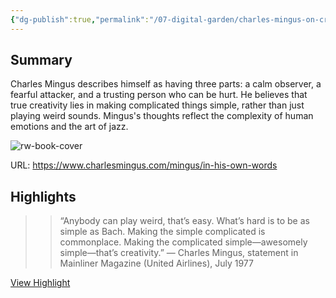 ```yaml
---
{"dg-publish":true,"permalink":"/07-digital-garden/charles-mingus-on-creativity/","tags":["readwise","ath"],"updated":"2025-04-03T19:19:02.113-07:00"}
---
```


## Summary

Charles Mingus describes himself as having three parts: a calm observer, a fearful attacker, and a trusting person who can be hurt. He believes that true creativity lies in making complicated things simple, rather than just playing weird sounds. Mingus's thoughts reflect the complexity of human emotions and the art of jazz.

![rw-book-cover](http://static1.squarespace.com/static/5d0943cc1685450001db8e42/t/66a8653e1e7c8a2ee10c0393/1722311998809/00000020+%282%29.jpg?format=1500w)

URL: https://www.charlesmingus.com/mingus/in-his-own-words

## Highlights

> > “Anybody can play weird, that’s easy. What’s hard is to be as simple as Bach. Making the simple complicated is commonplace. Making the complicated simple—awesomely simple—that’s creativity.”
> — Charles Mingus, statement in Mainliner Magazine (United Airlines), July 1977

 [View Highlight](https://read.readwise.io/read/01jqeyf8cx0myb7r6yvfpfk8sc)
